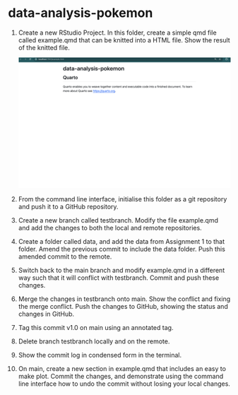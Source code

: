 # data-analysis-pokemon

1. Create a new RStudio Project. In this folder, create a simple qmd file called example.qmd that can be knitted into a HTML file. Show the result of the knitted file.

   ![Plot of cars data](https://github.com/MaishaTahsin/data-analysis-pokemon/blob/main/screenshots/ans_1.png?raw=true)


3. From the command line interface, initialise this folder as a git repository and push it to a GitHub repository.

4. Create a new branch called testbranch. Modify the file example.qmd and add the changes to both the local and remote repositories.

5. Create a folder called data, and add the data from Assignment 1 to that folder. Amend the previous commit to include the data folder. Push this amended commit to the remote.

6. Switch back to the main branch and modify example.qmd in a different way such that it will conflict with testbranch. Commit and push these changes.

7. Merge the changes in testbranch onto main. Show the conflict and fixing the merge conflict. Push the changes to GitHub, showing the status and changes in GitHub.

8. Tag this commit v1.0 on main using an annotated tag.

9. Delete branch testbranch locally and on the remote.

10. Show the commit log in condensed form in the terminal.

11. On main, create a new section in example.qmd that includes an easy to make plot. Commit the changes, and demonstrate using the command line interface how to undo the commit without losing your local changes.
